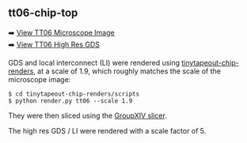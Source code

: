## tt06-chip-top

➡️ [View TT06 Microscope Image](https://tinytapeout.github.io/tt06-chip-imaging/#url=data/tt06.json)  
➡️ [View TT06 High Res GDS](https://tinytapeout.github.io/tt06-chip-imaging/#url=data/tt06-highres.json)

GDS and local interconnect (LI) were rendered using [tinytapeout-chip-renders](https://github.com/TinyTapeout/tinytapeout-chip-renders/), at a scale of 1.9, which roughly matches the scale of the microscope image:

```
$ cd tinytapeout-chip-renders/scripts
$ python render.py tt06 --scale 1.9
```

They were then sliced using the [GroupXIV slicer](https://github.com/whitequark/groupXIV).

The high res GDS / LI were rendered with a scale factor of 5.
